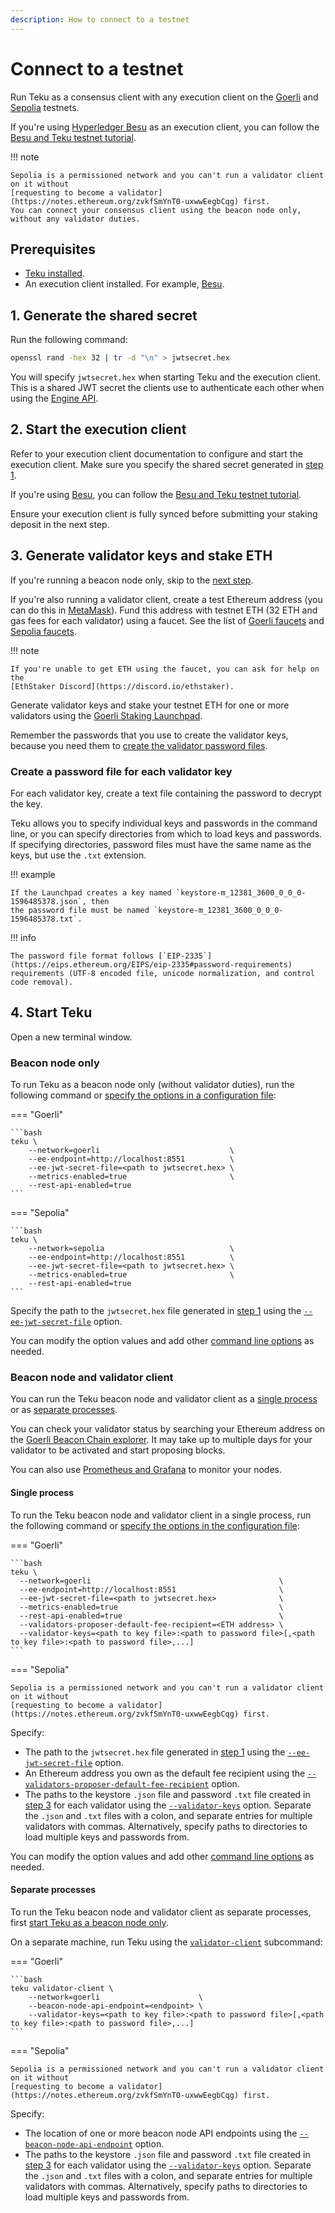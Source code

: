 ```yaml
---
description: How to connect to a testnet
---
```


# Connect to a testnet

Run Teku as a consensus client with any execution client on the [Goerli](https://github.com/eth-clients/goerli)
and [Sepolia](https://github.com/eth-clients/sepolia) testnets.

If you're using [Hyperledger Besu](https://besu.hyperledger.org/en/stable/) as an execution client,
you can follow the [Besu and Teku testnet tutorial](https://besu.hyperledger.org/en/latest/public-networks/tutorials/besu-teku-testnet/).

!!! note

    Sepolia is a permissioned network and you can't run a validator client on it without
    [requesting to become a validator](https://notes.ethereum.org/zvkfSmYnT0-uxwwEegbCqg) first.
    You can connect your consensus client using the beacon node only, without any validator duties.

## Prerequisites

- [Teku installed](../Installation-Options/Install-Binaries.md).
- An execution client installed.
  For example, [Besu].

## 1. Generate the shared secret

Run the following command:

```bash
openssl rand -hex 32 | tr -d "\n" > jwtsecret.hex
```

You will specify `jwtsecret.hex` when starting Teku and the execution client.
This is a shared JWT secret the clients use to authenticate each other when using the
[Engine API](https://github.com/ethereum/execution-apis/blob/main/src/engine/specification.md).

## 2. Start the execution client

Refer to your execution client documentation to configure and start the execution client.
Make sure you specify the shared secret generated in [step 1].

If you're using [Besu], you can follow the [Besu and Teku testnet tutorial](https://besu.hyperledger.org/en/latest/public-networks/tutorials/besu-teku-testnet/).

Ensure your execution client is fully synced before submitting your staking deposit in the next step.

## 3. Generate validator keys and stake ETH

If you're running a beacon node only, skip to the [next step](#4-start-teku).

If you're also running a validator client, create a test Ethereum address (you can do this in
[MetaMask](https://metamask.zendesk.com/hc/en-us/articles/360015289452-How-to-create-an-additional-account-in-your-wallet)).
Fund this address with testnet ETH (32 ETH and gas fees for each validator) using a faucet.
See the list of [Goerli faucets](https://github.com/eth-clients/goerli#meta-data-g%C3%B6rli) and
[Sepolia faucets](https://github.com/eth-clients/sepolia#meta-data-sepolia).

!!! note

    If you're unable to get ETH using the faucet, you can ask for help on the
    [EthStaker Discord](https://discord.io/ethstaker).

Generate validator keys and stake your testnet ETH for one or more validators using the
[Goerli Staking Launchpad](https://goerli.launchpad.ethereum.org/).

Remember the passwords that you use to create the validator keys, because you need them to
[create the validator password files](#create-a-password-file-for-each-validator-key).

### Create a password file for each validator key

For each validator key, create a text file containing the password to decrypt the key.

Teku allows you to specify individual keys and passwords in the command line, or you can specify
directories from which to load keys and passwords.
If specifying directories, password files must have the same name as the keys, but use the `.txt`
extension.

!!! example

    If the Launchpad creates a key named `keystore-m_12381_3600_0_0_0-1596485378.json`, then
    the password file must be named `keystore-m_12381_3600_0_0_0-1596485378.txt`.

!!! info

    The password file format follows [`EIP-2335`](https://eips.ethereum.org/EIPS/eip-2335#password-requirements)
    requirements (UTF-8 encoded file, unicode normalization, and control code removal).

## 4. Start Teku

Open a new terminal window.

### Beacon node only

To run Teku as a beacon node only (without validator duties), run the following command or
[specify the options in a configuration file](../../Configure/Use-Configuration-File.md):

=== "Goerli"

    ```bash
    teku \
        --network=goerli                             \
        --ee-endpoint=http://localhost:8551          \
        --ee-jwt-secret-file=<path to jwtsecret.hex> \
        --metrics-enabled=true                       \
        --rest-api-enabled=true
    ```

=== "Sepolia"

    ```bash
    teku \
        --network=sepolia                            \
        --ee-endpoint=http://localhost:8551          \
        --ee-jwt-secret-file=<path to jwtsecret.hex> \
        --metrics-enabled=true                       \
        --rest-api-enabled=true
    ```

Specify the path to the `jwtsecret.hex` file generated in [step 1] using the
[`--ee-jwt-secret-file`](../../../Reference/CLI/CLI-Syntax.md#ee-jwt-secret-file) option.

You can modify the option values and add other [command line options](../../../Reference/CLI/CLI-Syntax.md)
as needed.

### Beacon node and validator client

You can run the Teku beacon node and validator client as a [single process](#single-process) or as
[separate processes](#separate-processes).

You can check your validator status by searching your Ethereum address on the
[Goerli Beacon Chain explorer](https://goerli.beaconcha.in/).
It may take up to multiple days for your validator to be activated and start proposing blocks.

You can also use [Prometheus and Grafana](../../Monitor/Metrics.md) to monitor your nodes.

#### Single process

To run the Teku beacon node and validator client in a single process, run the following command or
[specify the options in the configuration file](../../Configure/Use-Configuration-File.md):

=== "Goerli"

    ```bash
    teku \
      --network=goerli                                          \
      --ee-endpoint=http://localhost:8551                       \
      --ee-jwt-secret-file=<path to jwtsecret.hex>              \
      --metrics-enabled=true                                    \
      --rest-api-enabled=true                                   \
      --validators-proposer-default-fee-recipient=<ETH address> \
      --validator-keys=<path to key file>:<path to password file>[,<path to key file>:<path to password file>,...]
    ```

=== "Sepolia"

    Sepolia is a permissioned network and you can't run a validator client on it without
    [requesting to become a validator](https://notes.ethereum.org/zvkfSmYnT0-uxwwEegbCqg) first.

Specify:

- The path to the `jwtsecret.hex` file generated in [step 1] using the
  [`--ee-jwt-secret-file`](../../../Reference/CLI/CLI-Syntax.md#ee-jwt-secret-file) option.
- An Ethereum address you own as the default fee recipient using the
  [`--validators-proposer-default-fee-recipient`](../../../Reference/CLI/CLI-Syntax.md#validators-proposer-default-fee-recipient)
  option.
- The paths to the keystore `.json` file and password `.txt` file created in
  [step 3](#create-a-password-file-for-each-validator-key) for each validator using the
  [`--validator-keys`](../../../Reference/CLI/CLI-Syntax.md#validator-keys) option.
  Separate the `.json` and `.txt` files with a colon, and separate entries for multiple validators
  with commas.
  Alternatively, specify paths to directories to load multiple keys and passwords from.

You can modify the option values and add other [command line options](../../../Reference/CLI/CLI-Syntax.md)
as needed.

#### Separate processes

To run the Teku beacon node and validator client as separate processes, first [start Teku as a
beacon node only](#beacon-node-only).

On a separate machine, run Teku using the [`validator-client`](../../../Reference/CLI/Subcommands/Validator-Client.md)
subcommand:

=== "Goerli"

    ```bash
    teku validator-client \
        --network=goerli                      \
        --beacon-node-api-endpoint=<endpoint> \
        --validator-keys=<path to key file>:<path to password file>[,<path to key file>:<path to password file>,...]
    ```

=== "Sepolia"

    Sepolia is a permissioned network and you can't run a validator client on it without
    [requesting to become a validator](https://notes.ethereum.org/zvkfSmYnT0-uxwwEegbCqg) first.

Specify:

- The location of one or more beacon node API endpoints using the
  [`--beacon-node-api-endpoint`](../../../Reference/CLI/Subcommands/Validator-Client.md#beacon-node-api-endpoint-beacon-node-api-endpoints)
  option.
- The paths to the keystore `.json` file and password `.txt` file created in
  [step 3](#create-a-password-file-for-each-validator-key) for each validator using the
  [`--validator-keys`](../../../Reference/CLI/CLI-Syntax.md#validator-keys) option.
  Separate the `.json` and `.txt` files with a colon, and separate entries for multiple validators
  with commas.
  Alternatively, specify paths to directories to load multiple keys and passwords from.

<!-- links -->
[Besu]: https://besu.hyperledger.org/en/stable/
[step 1]: #1-generate-the-shared-secret
